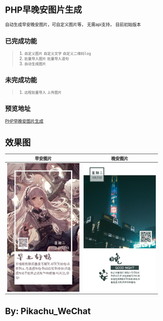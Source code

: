 PHP早晚安图片生成
==============
自动生成早安晚安图片，可自定义图片等，
无需api支持， 目前初始版本


已完成功能
---
>1. `自定义图片` `自定义文字` `自定义二维码log`
>2. `批量导入图片` `批量导入语句`
>2. `自动生成图片`

未完成功能
---
>1. `远程批量导入` `上传图片`

预览地址
---
[PHP早晚安图片生成](http://pikachu.org.cn/to_image/)

效果图
===
|早安图片|晚安图片|
|:---:|:---:|
| ![](/logs/moring.jpg) | ![](/logs/night.jpg) |

By: Pikachu_WeChat
===
